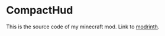 # CompactHud
This is the source code of my minecraft mod. Link to [modrinth](https://modrinth.com/mod/compacthud).
